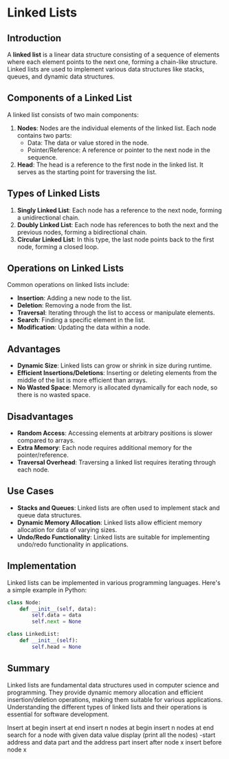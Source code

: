 
# Linked Lists

## Introduction
A **linked list** is a linear data structure consisting of a sequence of elements where each element points to the next one, forming a chain-like structure. Linked lists are used to implement various data structures like stacks, queues, and dynamic data structures.

## Components of a Linked List
A linked list consists of two main components:
1. **Nodes**: Nodes are the individual elements of the linked list. Each node contains two parts:
    - Data: The data or value stored in the node.
    - Pointer/Reference: A reference or pointer to the next node in the sequence.
2. **Head**: The head is a reference to the first node in the linked list. It serves as the starting point for traversing the list.

## Types of Linked Lists
1. **Singly Linked List**: Each node has a reference to the next node, forming a unidirectional chain.
2. **Doubly Linked List**: Each node has references to both the next and the previous nodes, forming a bidirectional chain.
3. **Circular Linked List**: In this type, the last node points back to the first node, forming a closed loop.

## Operations on Linked Lists
Common operations on linked lists include:
- **Insertion**: Adding a new node to the list.
- **Deletion**: Removing a node from the list.
- **Traversal**: Iterating through the list to access or manipulate elements.
- **Search**: Finding a specific element in the list.
- **Modification**: Updating the data within a node.

## Advantages
- **Dynamic Size**: Linked lists can grow or shrink in size during runtime.
- **Efficient Insertions/Deletions**: Inserting or deleting elements from the middle of the list is more efficient than arrays.
- **No Wasted Space**: Memory is allocated dynamically for each node, so there is no wasted space.

## Disadvantages
- **Random Access**: Accessing elements at arbitrary positions is slower compared to arrays.
- **Extra Memory**: Each node requires additional memory for the pointer/reference.
- **Traversal Overhead**: Traversing a linked list requires iterating through each node.

## Use Cases
- **Stacks and Queues**: Linked lists are often used to implement stack and queue data structures.
- **Dynamic Memory Allocation**: Linked lists allow efficient memory allocation for data of varying sizes.
- **Undo/Redo Functionality**: Linked lists are suitable for implementing undo/redo functionality in applications.

## Implementation
Linked lists can be implemented in various programming languages. Here's a simple example in Python:

```python
class Node:
    def __init__(self, data):
        self.data = data
        self.next = None

class LinkedList:
    def __init__(self):
        self.head = None
```

## Summary
Linked lists are fundamental data structures used in computer science and programming. They provide dynamic memory allocation and efficient insertion/deletion operations, making them suitable for various applications. Understanding the different types of linked lists and their operations is essential for software development.



Insert at begin
insert at end 
insert n nodes at begin
insert n nodes at end
search for a node with given data value
display (print all the nodes) -start address  and data part and the address part
insert after node x
insert before node x

